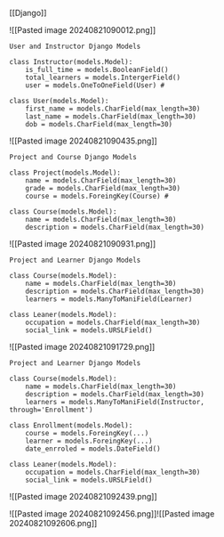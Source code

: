 [[Django]]

 ![[Pasted image 20240821090012.png]]

```
User and Instructor Django Models

class Instructor(models.Model):
	is_full_time = models.BooleanField()
	total_learners = models.IntergerField()
	user = models.OneToOneField(User) #

class User(models.Model):
	first_name = models.CharField(max_length=30)
	last_name = models.CharField(max_length=30)
	dob = models.CharField(max_length=30)
```

![[Pasted image 20240821090435.png]]

```
Project and Course Django Models

class Project(models.Model):
	name = models.CharField(max_length=30)
	grade = models.CharField(max_length=30)
	course = models.ForeingKey(Course) #

class Course(models.Model):
	name = models.CharField(max_length=30)
	description = models.CharField(max_length=30)

```
![[Pasted image 20240821090931.png]]

```
Project and Learner Django Models

class Course(models.Model):
	name = models.CharField(max_length=30)
	description = models.CharField(max_length=30)
	learners = models.ManyToManiField(Learner)

class Leaner(models.Model):
	occupation = models.CharField(max_length=30)
	social_link = models.URSLField()
```

![[Pasted image 20240821091729.png]]

```
Project and Learner Django Models

class Course(models.Model):
	name = models.CharField(max_length=30)
	description = models.CharField(max_length=30)
	learners = models.ManyToManiField(Instructor, through='Enrollment')

class Enrollment(models.Model):
	course = models.ForeingKey(...)
	learner = models.ForeingKey(...)
	date_enrroled = models.DateField()
	
class Leaner(models.Model):
	occupation = models.CharField(max_length=30)
	social_link = models.URSLField()
```

![[Pasted image 20240821092439.png]]

![[Pasted image 20240821092456.png]]![[Pasted image 20240821092606.png]]


